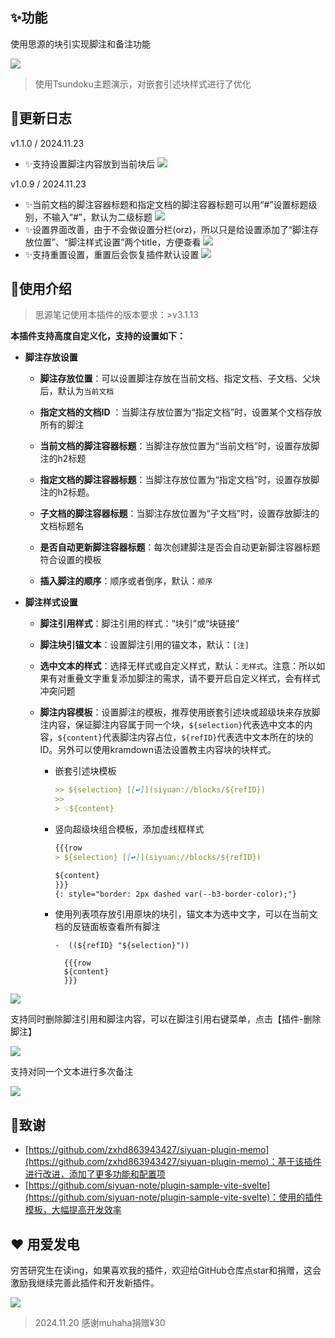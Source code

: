 ## ✨功能

使用思源的块引实现脚注和备注功能

![](https://fastly.jsdelivr.net/gh/Achuan-2/PicBed/assets/%E6%80%9D%E6%BA%90%E7%AC%94%E8%AE%B0%E8%84%9A%E6%B3%A8%E6%8F%92%E4%BB%B62-2024-11-18.gif)

> 使用Tsundoku主题演示，对嵌套引述块样式进行了优化

## 📝更新日志

v1.1.0 / 2024.11.23

  - ✨支持设置脚注内容放到当前块后
      ![](https://fastly.jsdelivr.net/gh/Achuan-2/PicBed/assets/PixPin_2024-11-23_20-16-16-2024-11-23.png)

v1.0.9 / 2024.11.23

  - ✨当前文档的脚注容器标题和指定文档的脚注容器标题可以用“#”设置标题级别，不输入“#”，默认为二级标题
      ![](https://fastly.jsdelivr.net/gh/Achuan-2/PicBed/assets/PixPin_2024-11-23_18-58-47-2024-11-23.png)
  - ✨设置界面改善，由于不会做设置分栏(orz)，所以只是给设置添加了“脚注存放位置”、“脚注样式设置”两个title，方便查看
      ![](https://fastly.jsdelivr.net/gh/Achuan-2/PicBed/assets/PixPin_2024-11-23_18-59-13-2024-11-23.png)
  - ✨支持重置设置，重置后会恢复插件默认设置
      ![](https://fastly.jsdelivr.net/gh/Achuan-2/PicBed/assets/PixPin_2024-11-23_18-59-34-2024-11-23.png)
## 📝使用介绍

> 思源笔记使用本插件的版本要求：>v3.1.13

**本插件支持高度自定义化，支持的设置如下：**


- **脚注存放设置**
  - **脚注存放位置**：可以设置脚注存放在当前文档、指定文档、子文档、父块后，默认为`当前文档`
  - **指定文档的文档ID** ：当脚注存放位置为“指定文档”时，设置某个文档存放所有的脚注

  - **当前文档的脚注容器标题**：当脚注存放位置为“当前文档”时，设置存放脚注的h2标题

  - **指定文档的脚注容器标题**：当脚注存放位置为“指定文档”时，设置存放脚注的h2标题。
  - **子文档的脚注容器标题**：当脚注存放位置为“子文档”时，设置存放脚注的文档标题名
  - **是否自动更新脚注容器标题**：每次创建脚注是否会自动更新脚注容器标题符合设置的模板
  - **插入脚注的顺序**：顺序或者倒序，默认：`顺序`
- **脚注样式设置**
  - **脚注引用样式**：脚注引用的样式：“块引”或“块链接”
  - **脚注块引锚文本**：设置脚注引用的锚文本，默认：`[注]`
  - **选中文本的样式**：选择无样式或自定义样式，默认：`无样式`。注意：所以如果有对重叠文字重复添加脚注的需求，请不要开启自定义样式，会有样式冲突问题

  - **脚注内容模板**：设置脚注的模板，推荐使用嵌套引述块或超级块来存放脚注内容，保证脚注内容属于同一个块，`${selection}`代表选中文本的内容，`${content}`代表脚注内容占位，`${refID}`代表选中文本所在的块的ID。另外可以使用kramdown语法设置教主内容块的块样式。

    - 嵌套引述块模板

      ```markdown
      >> ${selection} [[↩️]](siyuan://blocks/${refID})
      >> 
      > 💡${content}
      ```

    - 竖向超级块组合模板，添加虚线框样式

      ```markdown
      {{{row
      > ${selection} [[↩️]](siyuan://blocks/${refID})
      
      ${content}
      }}}
      {: style="border: 2px dashed var(--b3-border-color);"}
      ```
    - 使用列表项存放引用原块的块引，锚文本为选中文字，可以在当前文档的反链面板查看所有脚注
      ```
      -  ((${refID} "${selection}"))

        {{{row
        ${content}
        }}}

      ```



![](https://fastly.jsdelivr.net/gh/Achuan-2/PicBed/assets/PixPin_2024-11-24_01-26-22-2024-11-24.png)
  
支持同时删除脚注引用和脚注内容，可以在脚注引用右键菜单，点击【插件-删除脚注】

![](https://fastly.jsdelivr.net/gh/Achuan-2/PicBed/assets/PixPin_2024-11-18_16-39-18-2024-11-18.png)

支持对同一个文本进行多次备注

![](https://fastly.jsdelivr.net/gh/Achuan-2/PicBed/assets/%E6%80%9D%E6%BA%90%E7%AC%94%E8%AE%B0%E8%84%9A%E6%B3%A8%E6%8F%92%E4%BB%B6%E6%94%AF%E6%8C%81%E5%AF%B9%E5%90%8C%E4%B8%80%E4%B8%AA%E6%96%87%E6%9C%AC%E8%BF%9B%E8%A1%8C%E5%A4%9A%E6%AC%A1%E5%A4%87%E6%B3%A8-2024-11-19.gif)



## 🙏致谢

- [https://github.com/zxhd863943427/siyuan-plugin-memo](https://github.com/zxhd863943427/siyuan-plugin-memo)：基于该插件进行改进，添加了更多功能和配置项
- [https://github.com/siyuan-note/plugin-sample-vite-svelte](https://github.com/siyuan-note/plugin-sample-vite-svelte)：使用的插件模板，大幅提高开发效率

## ❤️ 用爱发电

穷苦研究生在读ing，如果喜欢我的插件，欢迎给GitHub仓库点star和捐赠，这会激励我继续完善此插件和开发新插件。

![](https://fastly.jsdelivr.net/gh/Achuan-2/PicBed/assets/20241118182532-2024-11-18.png)

> 2024.11.20 感谢muhaha捐赠¥30 